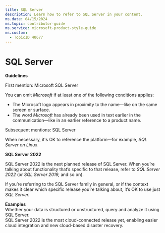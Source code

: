 ```yaml
---
title: SQL Server
description: Learn how to refer to SQL Server in your content.
ms.date: 04/15/2024
ms.topic: contributor-guide
ms.service: microsoft-product-style-guide
ms.custom:
  - TopicID 40677
---
```



# SQL Server

**Guidelines**

First mention: Microsoft SQL Server

You can omit *Microsoft* if at least one of the following conditions applies:

- The Microsoft logo appears in proximity to the name—like on the same screen or surface.
- The word *Microsoft* has already been used in text earlier in the communication—like in an earlier reference to a product name.

Subsequent mentions: SQL Server

When necessary, it's OK to reference the platform—for example, *SQL Server on Linux*.

**SQL Server 2022**

SQL Server 2022 is the next planned release of SQL Server. When you’re talking about functionality that’s specific to that release, refer to *SQL Server 2022* (or *SQL Server 2019,* and so on).

If you’re referring to the SQL Server family in general, or if the context makes it clear which specific release you’re talking about, it’s OK to use just *SQL Server.*

**Examples**  
Whether your data is structured or unstructured, query and analyze it using SQL Server.  
SQL Server 2022 is the most cloud-connected release yet, enabling easier cloud integration and new cloud-based disaster recovery.

